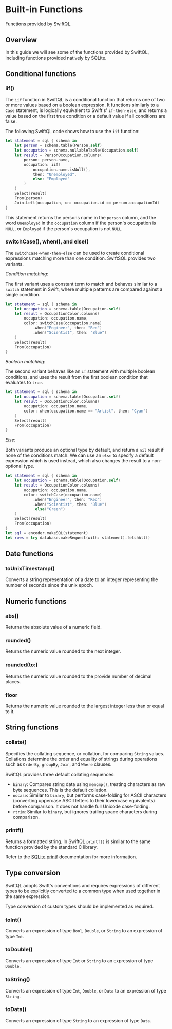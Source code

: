 # Built-in Functions

Functions provided by SwiftQL. 

## Overview

In this guide we will see some of the functions provided by SwiftQL, including
functions provided natively by SQLite.

## Conditional functions

### iif()

The `iif` function in SwiftQL is a conditional function that returns one of two 
or more values based on a boolean expression. It functions similarly to a `Case` 
statement, is logically equivalent to Swift's' `if-then-else`, and returns a 
value based on the first true condition or a default value if all conditions are 
false. 

The following SwiftQL code shows how to use the `iif` function:

```swift
let statement = sql { schema in
    let person = schema.table(Person.self)
    let occupation = schema.nullableTable(Occupation.self)
    let result = PersonOccupation.columns(
        person: person.name,
        occupation: iif(
            occupation.name.isNull(), 
            then: "Unemployed", 
            else: "Employed"
        )
    )
    Select(result)
    From(person)
    Join.Left(occupation, on: occupation.id == person.occupationId)
}
```

This statement returns the persons name in the `person` column, and the word 
`Unemployed` in the `occupation` column if the person's occupation is `NULL`,
or `Employed` if the person's occupation is not `NULL`.

### switchCase(), when(), and else()

The `switchCase-when-then-else` can be used to create conditional expressions 
matching more than one condition. SwiftSQL provides two variants. 

*Condition matching:*

The first variant uses a constant term to match and behaves similar to a 
`switch` statement in Swift, where multiple patterns are compared against a 
single condition.

```swift
let statement = sql { schema in
    let occupation = schema.table(Occupation.self)
    let result = OccupationColor.columns(
        occupation: occupation.name,
        color: switchCase(occupation.name)
            .when("Engineer", then: "Red")
            .when("Scientist", then: "Blue")
    )
    Select(result)
    From(occupation)
}
```

*Boolean matching:*

The second variant behaves like an `if` statement with multiple boolean 
conditions, and uses the result from the first boolean condition that evaluates 
to `true`.

```swift
let statement = sql { schema in
    let occupation = schema.table(Occupation.self)
    let result = OccupationColor.columns(
        occupation: occupation.name,
        color: when(occupation.name == "Artist", then: "Cyan")
    )
    Select(result)
    From(occupation)
}
```

*Else:*

Both variants produce an optional type by default, and return a `nil` result if 
none of the conditions match. We can use an `else` to specify a default 
expression which is used instead, which also changes the result to a 
non-optional type.

```swift
let statement = sql { schema in
    let occupation = schema.table(Occupation.self)
    let result = OccupationColor.columns(
        occupation: occupation.name,
        color: switchCase(occupation.name)
            .when("Engineer", then: "Red")
            .when("Scientist", then: "Blue")
            .else("Green")
    )
    Select(result)
    From(occupation)
}
let sql = encoder.makeSQL(statement)
let rows = try database.makeRequest(with: statement).fetchAll()
```

## Date functions

### toUnixTimestamp()

Converts a string representation of a date to an integer representing the number
of seconds since the unix epoch.

## Numeric functions

### abs()

Returns the absolute value of a numeric field.

### rounded()

Returns the numeric value rounded to the next integer.

### rounded(to:)

Returns the numeric value rounded to the provide number of decimal places.

### floor

Returns the numeric value rounded to the largest integer less than or equal 
to it.

## String functions

### collate()

Specifies the collating sequence, or collation, for comparing `String` values.
Collations determine the order and equality of strings during operations such as 
`OrderBy`, `groupBy`, `Join`, and `Where` clauses.

SwiftQL provides three default collating sequences:
- `binary`: Compares string data using `memcmp()`, treating characters as raw 
byte sequences. This is the default collation.
- `nocase`: Similar to `binary`, but performs case-folding for ASCII characters 
(converting uppercase ASCII letters to their lowercase equivalents) before 
comparison. It does not handle full Unicode case-folding.
- `rtrim`: Similar to `binary`, but ignores trailing space characters during 
comparison.

### printf()

Returns a formatted string. In SwiftQL `printf()` is similar to the same 
function provided by the standard C library. 

Refer to the [SQLite printf](https://sqlite.org/printf.html) documentation for
more information.

## Type conversion

SwiftQL adopts Swift's conventions and requires expressions of different types 
to be explicitly converted to a common type when used together in the 
same expression. 

Type conversion of custom types should be implemented as required.

### toInt()

Converts an expression of type `Bool`, `Double`, or `String` to an expression of
type `Int`.

### toDouble()

Converts an expression of type `Int` or `String` to an expression of 
type `Double`.

### toString()

Converts an expression of type `Int`, `Double`, or `Data` to an expression of
type `String`.

### toData()

Converts an expression of type `String` to an expression of type `Data`.


